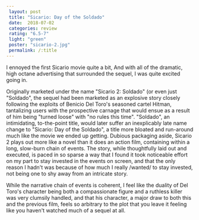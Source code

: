 ```yaml
---
 layout: post
 title: "Sicario: Day of the Soldado"
 date:  2018-07-02
 categories: review
 rating: "6.5-7"
 light: "green"
 poster: "sicario-2.jpg"
 permalink: /:title
---
```



I ennoyed the first Sicario movie quite a bit, And with all of the dramatic, high octane advertising that surrounded the sequel, I was quite excited going in. 

Originally marketed under the name "Sicario 2: Soldado" (or even just "Soldado", the sequel had been marketed as an explosive story closely following the exploits of Benicio Del Toro's seasoned cartel Hitman, tantalizing users with the prospective carnage that would ensue as a result of him being "turned loose" with "no rules this time". "Soldado", an intimidating, to-the-point title, would later suffer an inexplicably late name change to "Sicario: Day of the Soldado", a title more bloated and run-around much like the movie we ended up getting. Dubious packaging aside, Sicario 2 plays out more like a novel than it does an action film, containing within a long, slow-burn chain of events.  The story, while thoughtfully laid out and executed, is paced in so sparse a way that I found it took noticeable effort on my part to stay invested in the events on screen, and that the only reason I hadn't was because of how much I really /wanted/ to stay invested, not being one to shy away from an intricate story. 

While the narrative chain of events is coherent, I feel like the duality of Del Toro's character being both a compassionate figure and a ruthless killer was very clumsily handled, and that his character, a major draw to both this and the previous film, feels so arbitrary to the plot that you leave it feeling like you haven't watched much of a sequel at all. 
